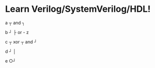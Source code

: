 # Learn Verilog/SystemVerilog/HDL!

a   ┬ and           ┐

b   ┘               ├ or -  z

c   ┬ xor   ┬ and   ┘

d   ┘       │

e          ○┘

